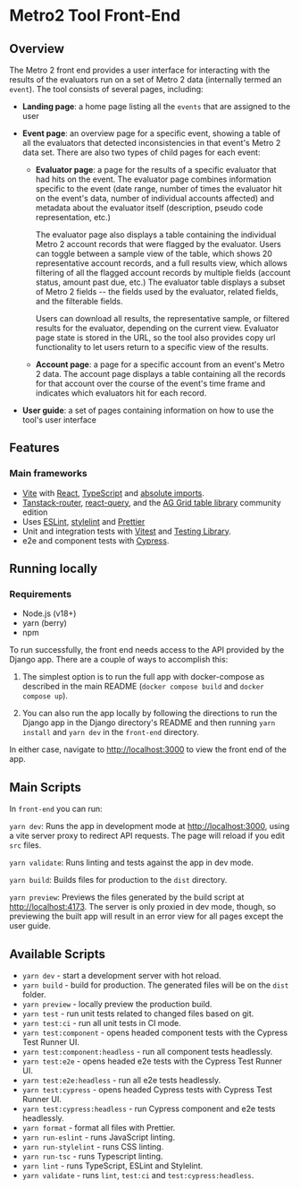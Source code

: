 # Metro2 Tool Front-End

## Overview

The Metro 2 front end provides a user interface for interacting with the results of the evaluators run on a set of Metro 2 data (internally termed an `event`). The tool consists of several pages, including:

- **Landing page**: a home page listing all the `events` that are assigned to the user
- **Event page**: an overview page for a specific event, showing a table of all the evaluators that detected inconsistencies in that event's Metro 2 data set. There are also two types of child pages for each event:

  - **Evaluator page**: a page for the results of a specific evaluator that had hits on the event. The evaluator page combines information specific to the event (date range, number of times the evaluator hit on the event's data, number of individual accounts affected) and metadata about the evaluator itself (description, pseudo code representation, etc.)

    The evaluator page also displays a table containing the individual Metro 2 account records that were flagged by the evaluator. Users can toggle between a sample view of the table, which shows 20 representative account records, and a full results view, which allows filtering of all the flagged account records by multiple fields (account status, amount past due, etc.) The evaluator table displays a subset of Metro 2 fields -- the fields used by the evaluator, related fields, and the filterable fields.

    Users can download all results, the representative sample, or filtered results for the evaluator, depending on the current view. Evaluator page state is stored in the URL, so the tool also provides copy url functionality to let users return to a specific view of the results.

  - **Account page**: a page for a specific account from an event's Metro 2 data. The account page displays a table containing all the records for that account over the course of the event's time frame and indicates which evaluators hit for each record.

- **User guide**: a set of pages containing information on how to use the tool's user interface

## Features

### Main frameworks

- [Vite](https://vitejs.dev) with [React](https://reactjs.org), [TypeScript](https://www.typescriptlang.org) and [absolute imports](https://github.com/aleclarson/vite-tsconfig-paths).
- [Tanstack-router](https://tanstack.com/router/latest), [react-query](https://tanstack.com/query/latest), and the [AG Grid table library](https://www.ag-grid.com/) community edition
- Uses [ESLint](https://eslint.org), [stylelint](https://stylelint.io) and [Prettier](https://prettier.io)
- Unit and integration tests with [Vitest](https://vitest.dev/) and [Testing Library](https://testing-library.com/).
- e2e and component tests with [Cypress](https://www.cypress.io).

## Running locally

### Requirements

- Node.js (v18+)
- yarn (berry)
- npm

To run successfully, the front end needs access to the API provided by the Django app. There are a couple of ways to accomplish this:

1. The simplest option is to run the full app with docker-compose as described in the main README (`docker compose build` and `docker compose up`).

2. You can also run the app locally by following the directions to run the Django app in the Django directory's README and then running `yarn install` and `yarn dev` in the `front-end` directory.

In either case, navigate to [http://localhost:3000](http://localhost:3000) to view the front end of the app.

## Main Scripts

In `front-end` you can run:

`yarn dev`: Runs the app in development mode at [http://localhost:3000](http://localhost:3000), using a vite server proxy to redirect API requests. The page will reload if you edit `src` files.

`yarn validate`: Runs linting and tests against the app in dev mode.

`yarn build`: Builds files for production to the `dist` directory.

`yarn preview`: Previews the files generated by the build script at [http://localhost:4173](http://localhost:4173). The server is only proxied in dev mode, though, so previewing the built app will result in an error view for all pages except the user guide.

## Available Scripts

- `yarn dev` - start a development server with hot reload.
- `yarn build` - build for production. The generated files will be on the `dist` folder.
- `yarn preview` - locally preview the production build.
- `yarn test` - run unit tests related to changed files based on git.
- `yarn test:ci` - run all unit tests in CI mode.
- `yarn test:component` - opens headed component tests with the Cypress Test Runner UI.
- `yarn test:component:headless` - run all component tests headlessly.
- `yarn test:e2e` - opens headed e2e tests with the Cypress Test Runner UI.
- `yarn test:e2e:headless` - run all e2e tests headlessly.
- `yarn test:cypress` - opens headed Cypress tests with Cypress Test Runner UI.
- `yarn test:cypress:headless` - run Cypress component and e2e tests headlessly.
- `yarn format` - format all files with Prettier.
- `yarn run-eslint` - runs JavaScript linting.
- `yarn run-stylelint` - runs CSS linting.
- `yarn run-tsc` - runs Typescript linting.
- `yarn lint` - runs TypeScript, ESLint and Stylelint.
- `yarn validate` - runs `lint`, `test:ci` and `test:cypress:headless`.
